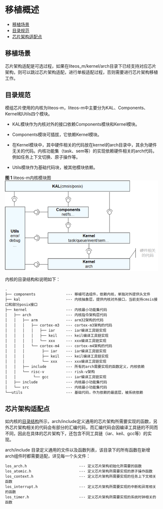 # 移植概述<a name="ZH-CN_TOPIC_0000001063870592"></a>

-   [移植场景](#section93781277367)
-   [目录规范](#section18127744153119)
-   [芯片架构适配点](#section137431650339)

## 移植场景<a name="section93781277367"></a>

芯片架构适配是可选过程，如果在liteos\_m/kernel/arch目录下已经支持对应芯片架构，则可以跳过芯片架构适配，进行单板适配过程，否则需要进行芯片架构移植工作。

## 目录规范<a name="section18127744153119"></a>

模组芯片使用的内核为liteos-m，liteos-m中主要分为KAL、Components、Kernel和Utils四个模块。

-   KAL模块作为内核对外的接口依赖Components模块和Kernel模块。
-   Components模块可插拔，它依赖Kernel模块。

-   在Kernel模块中，其中硬件相关的代码放在kernel的arch目录中，其余为硬件无关的代码。内核功能集（task、sem等）的实现依赖硬件相关的arch代码，例如任务上下文切换、原子操作等。
-   Utils模块作为基础代码块，被其他模块依赖。

**图 1**  liteos-m内核模块图<a name="fig1573612275124"></a>  
![](figure/liteos-m内核模块图.png "liteos-m内核模块图")

内核的目录结构和说明如下：

```
.
├── components              --- 移植可选组件，依赖内核，单独对外提供头文件
├── kal                     --- 内核抽象层，提供内核对外接口，当前支持cmsis接口和部分posix接口
├── kernel                  --- 内核最小功能集代码
│   ├── arch                --- 内核指令架构层代码
│   │   ├── arm             --- arm32架构的代码
│   │   │   ├── cortex-m3   --- cortex-m3架构的代码
│   │   │   │   ├── iar     --- iar编译工具链实现
│   │   │   │   ├── keil    --- keil编译工具链实现
│   │   │   │   └── xxx     --- xxx编译工具链实现
│   │   │   └── cortex-m4   --- cortex-m4架构的代码
│   │   │        ├── iar    --- iar编译工具链实现 
│   │   │        ├── keil   --- keil编译工具链实现
│   │   │        └── xxx    --- xxx编译工具链实现
│   │   ├── include         --- 所有的arch需要实现的函数定义，内核依赖
│   │   └── risc-v          --- risk-v架构
│   │        └── gcc        --- iar编译工具链实现
│   ├── include             --- 内核最小功能集代码
│   └── src                 --- 内核最小功能集代码                       
└──utils                    --- 基础代码，作为依赖的最底层，被系统依赖
```

## 芯片架构适配点<a name="section137431650339"></a>

如内核的[目录结构](#section18127744153119)所示，arch/include定义通用的芯片架构所需要实现的函数，另外芯片架构相关的代码会有部分的汇编代码，而汇编代码会因编译工具链的不同而不同，因此在具体的芯片架构下，还包含不同工具链（iar、keil、gcc等）的实现。

arch/include 目录定义通用的文件以及函数列表，该目录下的所有函数在新增arch组件时都需要适配，详见每一个头文件：

```
los_arch.h                        --- 定义芯片架构初始化所需要的函数
los_atomic.h                      --- 定义芯片架构所需要实现的原子操作函数
los_context.h                     --- 定义芯片架构所需要实现的任务上下文相关函数
los_interrupt.h                   --- 定义芯片架构所需要实现的中断和异常相关的函数
los_timer.h                       --- 定义芯片架构所需要实现的系统时钟相关的函数
```

